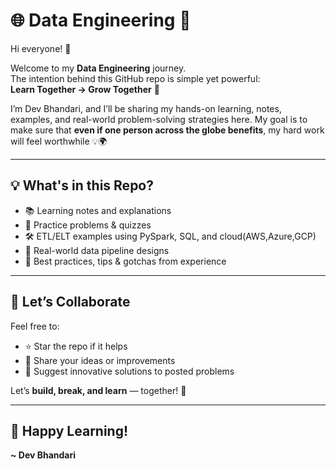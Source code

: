 # 🌐 Data Engineering 🚀

Hi everyone! 👋

Welcome to my **Data Engineering** journey.  
The intention behind this GitHub repo is simple yet powerful:  
**Learn Together → Grow Together** 🙌

I’m Dev Bhandari, and I’ll be sharing my hands-on learning, notes, examples, and real-world problem-solving strategies here. My goal is to make sure that **even if one person across the globe benefits**, my hard work will feel worthwhile 💡🌍

---

## 💡 What's in this Repo?

- 📚 Learning notes and explanations  
- 🧪 Practice problems & quizzes  
- 🛠️ ETL/ELT examples using PySpark, SQL, and cloud(AWS,Azure,GCP) 
- 🤖 Real-world data pipeline designs  
- 🔄 Best practices, tips & gotchas from experience

---

## 🤝 Let’s Collaborate

Feel free to:
- ⭐ Star the repo if it helps
- 💭 Share your ideas or improvements
- 🧠 Suggest innovative solutions to posted problems

Let’s **build, break, and learn** — together! 🔄

---

## 🎉 Happy Learning!  
**~ Dev Bhandari**
